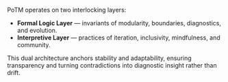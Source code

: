 PoTM operates on two interlocking layers:

- **Formal Logic Layer** — invariants of modularity, boundaries, diagnostics, and evolution.  
- **Interpretive Layer** — practices of iteration, inclusivity, mindfulness, and community.  

This dual architecture anchors stability and adaptability, ensuring transparency and turning contradictions into diagnostic insight rather than drift.
